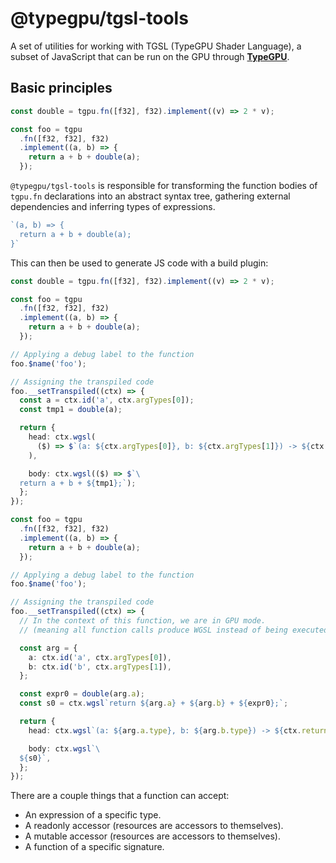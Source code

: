# @typegpu/tgsl-tools

A set of utilities for working with TGSL (TypeGPU Shader Language), a subset of JavaScript that can be run on the GPU through [**TypeGPU**](https://docs.swmansion.com/typegpu).

## Basic principles

```ts
const double = tgpu.fn([f32], f32).implement((v) => 2 * v);

const foo = tgpu
  .fn([f32, f32], f32)
  .implement((a, b) => {
    return a + b + double(a);
  });

```

`@typegpu/tgsl-tools` is responsible for transforming the function bodies of `tgpu.fn` declarations into an abstract syntax tree, gathering external dependencies and inferring types of expressions.

```ts
`(a, b) => {
  return a + b + double(a);
}`
```

This can then be used to generate JS code with a build plugin:

```ts
const double = tgpu.fn([f32], f32).implement((v) => 2 * v);

const foo = tgpu
  .fn([f32, f32], f32)
  .implement((a, b) => {
    return a + b + double(a);
  });

// Applying a debug label to the function
foo.$name('foo');

// Assigning the transpiled code
foo.__setTranspiled((ctx) => {
  const a = ctx.id('a', ctx.argTypes[0]);
  const tmp1 = double(a);

  return {
    head: ctx.wgsl(
      ($) => $`(a: ${ctx.argTypes[0]}, b: ${ctx.argTypes[1]}) -> ${ctx.returnType}`,
    ),

    body: ctx.wgsl(($) => $`\
  return a + b + ${tmp1};`);
  };
});
```

```ts
const foo = tgpu
  .fn([f32, f32], f32)
  .implement((a, b) => {
    return a + b + double(a);
  });

// Applying a debug label to the function
foo.$name('foo');

// Assigning the transpiled code
foo.__setTranspiled((ctx) => {
  // In the context of this function, we are in GPU mode.
  // (meaning all function calls produce WGSL instead of being executed in JS)

  const arg = {
    a: ctx.id('a', ctx.argTypes[0]),
    b: ctx.id('b', ctx.argTypes[1]),
  };

  const expr0 = double(arg.a);
  const s0 = ctx.wgsl`return ${arg.a} + ${arg.b} + ${expr0};`;

  return {
    head: ctx.wgsl`(a: ${arg.a.type}, b: ${arg.b.type}) -> ${ctx.returnType}`,

    body: ctx.wgsl`\
  ${s0}`,
  };
});
```

There are a couple things that a function can accept:
- An expression of a specific type.
- A readonly accessor (resources are accessors to themselves).
- A mutable accessor (resources are accessors to themselves).
- A function of a specific signature.